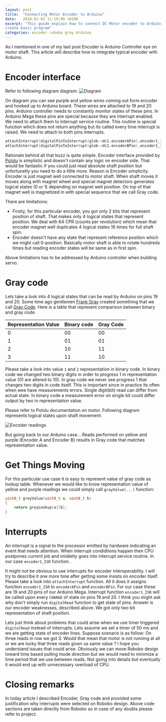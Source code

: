 ```yaml
---
layout: post
title:  "Connecting Motor Encoder to Arduino"
date:   2018-01-02 11:19:00 +0100
excerpt: "This guide explain how to connect DC Motor encoder to Arduino and
create basic program"
categories: encoder robobo gray Arduino
---
```


As I mentioned in one of my last post Encoder is Arduino Controller eye on motor
shaft. This article will describe how to integrate typical encoder with Arduino. 

# Encoder interface

Refer to following diagram diagram:
![Diagram](https://leszek-wojcik.github.io/robobo/images/Servo_ArduinoMega.jpg)

On diagram you can see purple and yellow wires coming out form encoder and
hooked up to Arduino board. These wires are attached to 19 and 20 pins. Arduino
controller needs to constantly monitor states of these pins. 
In Arduino Mega these pins are special because they are interrupt enabled. We
need to attach them to interrupt service routine. This routine is special
function which does not return anything but its called every time interrupt is
raised. We need to attach to both pins interrupts.

```C
attachInterrupt(digitalPinToInterrupt(glob->dc1.encoderAPin),encoder1_ISR, CHANGE);
attachInterrupt(digitalPinToInterrupt(glob->dc1.encoderBPin),encoder1_ISR, CHANGE);
```

Rationale behind all that buzz is quite simple. Encoder interface provided by
[Pololu](https://www.pololu.com/product/2827) is simplistic and doesn't contain
any logic on encoder side. That would be fantastic if you could just read
absolute shaft position but unfortunetly you need to do a little more. Reason
is Encoder simplicity. Encoder is just magnet well connected to motor
shaft. When shaft moves it moves along with magnet wheel and special magnet
detectors generates logical states (0 or 1) depending on magnet well position.
On top of that magnet well is magnetized in with special sequence that we call
Gray code. 

There are limitations:
- Firstly, for this particular encoder, you got only 2 bits that represent
  position of shaft. That makes only 4 logical states that represent position.
  We deal with 64 CPR (counts per revolution) which mean that encoder magnet
  well duplicates 4 logical states 16 times for full shaft spin.
- Encoder doesn't have any state that represent reference position which we
  might call 0-position. Basically motor shaft is able to rotate hundreds times
  but reading encoder states will be same as in first spin.

Above limitations has to be addressed by Arduino controller when building 
servo.

# Gray code

Lets take a look into 4 logical states that can be read by Arduino on pins 19
and 20. Some time ago gentlemen [Frank
Gray](https://en.wikipedia.org/wiki/Frank_Gray_(researcher)) created something
that we call [Gray Code](https://en.wikipedia.org/wiki/Gray_code). Here is a
table that represent comparison between binary and gray code. 

|Representation Value|Binary code|Gray Code|
|--------------------|-----------|---------|
|                   0|         00|       00|
|                   1|         01|       01|
|                   2|         10|       11|
|                   3|         11|       10|

Please take a look into value `1` and `2` representation in binary code. 
In binary code we changed two binary digits in order to progress 1 
in representation value (01 are altered to 10). In gray code we never see
progress 1 that changes two digits in code itself. This is important since in
practice its often when wee have measurements errors. Single digit(bit) read
can differ from actual state. In binary code a measurement error on single bit
could differ output by two in representation value. 

Please refer to Pololu documentation on motor. Following diagram represents
logical states upon shaft movement: 

![Encoder readings](https://a.pololu-files.com/picture/0J2643.600.jpg)

But going back to our Arduino case... Reads performed on yellow and purple
(Encoder A and Encoder B) results in Gray code that matches representation
value. 

# Get Things Moving

For this particular use case it is easy to represent value of gray code as lookup
table. Whenever we would like to know representation value of yellow and purple
readings we could simply call `grayValue(...)` function:

```C
uint8_t greyValue(uint8_t a, uint8_t b)
{
    return greyLookup[a][b];
}
```

# Interrupts
An interrupt is a signal to the processor emitted by hardware indicating an
event that needs attention. When interrupt condidtions happen then CPU
postpones current job and imidietly goes into interrupt service routine. In our
case `encoder1_ISR` function . 

It might not be obvious to use interrupts for encoder interoperability. I will
try to describe it one more time after getting some insists on encoder itself.
Please take a look into `attachInterrupt` function.  All it does it assigns
function `encoder1_ISR` to `encoderAPin` and `encoderBPin`. For our case these
are 19 and 20 pins of our Arduino Mega.  Interrupt function `encoder1_ISR` will
be called upon every `CHANGE` of state on pins 19 and 20. I think you might ask
why don't simply run `digitalRead` function to get state of pins. Answer is our
encoder weaknesses, described above. We got only two bit representation of
shaft position. 

Lets just think about problems that could arise when we use timer triggered
`digitalRead` instead of interrupts. Lets assume we set a timer of 50 ms and we
are getting state of encoder lines. Suppose scenario is as follow: On three
reads in row we got 3. Would that mean that motor is not running at all or we are lucky
that three reads given us same value ? I hope you understand issues that could
arise. Obviously we can move Robobo design toward time based pulling mode
direction but we would need to minimize a time period that we use between reads.
Not going into details but eventually it would end up with unnecessary overload
of CPU.

# Closing remarks

In today article I described Encoder, Gray code and provided some justification
why interrupts were selected on Robobo design. Above code sections are taken
directly from Robobo so in case of any doubts please refer to project. 
 
